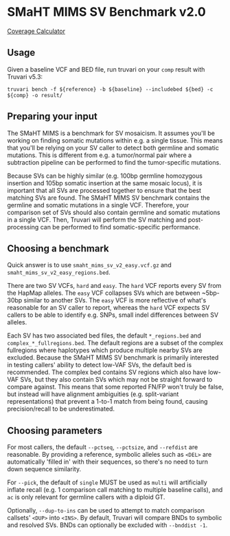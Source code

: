 SMaHT MIMS SV Benchmark v2.0
============================


<a href="https://raw.githack.com/BCM-HGSC/SMaHT_MIMS/main/coverage_calculator/vaf_coverage_predictor.html">Coverage Calculator</a>

Usage
-----

Given a baseline VCF and BED file, run truvari on your `comp` result with Truvari v5.3:

```
truvari bench -f ${reference} -b ${baseline} --includebed ${bed} -c ${comp} -o result/
```

Preparing your input
--------------------

The SMaHT MIMS is a benchmark for SV mosaicism. It assumes you'll be working on finding somatic mutations within e.g. a
single tissue. This means that you'll be relying on your SV caller to detect both germline and somatic mutations. This
is different from e.g. a tumor/normal pair where a subtraction pipeline can be performed to find the tumor-specific
mutations. 

Because SVs can be highly similar (e.g. 100bp germline homozygous insertion and 105bp somatic insertion at the same 
mosaic locus), it is important that all SVs are processed together to ensure that the best matching SVs are found. The
SMaHT MIMS SV benchmark contains the germline and somatic mutations in a single VCF. Therefore, your comparison set of
SVs should also contain germline and somatic mutations in a single VCF. Then, Truvari will perform the SV matching and
post-processing can be performed to find somatic-specific performance. 

Choosing a benchmark
--------------------

Quick answer is to use `smaht_mims_sv_v2_easy.vcf.gz` and `smaht_mims_sv_v2_easy_regions.bed`.

There are two SV VCFs, `hard` and `easy`. The `hard` VCF reports every SV from the HapMap alleles. The `easy` VCF
collapses SVs which are between ~5bp-30bp similar to another SVs. The `easy` VCF is more reflective of what's
reasonable for an SV caller to report, whereas the `hard` VCF expects SV callers to be able to identify e.g. SNPs, small
indel differences between SV alleles.

Each SV has two associated bed files, the default `*_regions.bed` and `complex_*_fullregions.bed`. 
The default regions are a subset of the complex fullregions where haplotypes which produce multiple nearby SVs are
excluded. Because the SMaHT MIMS SV benchmark is primarily interested in testing callers' ability to detect low-VAF
SVs, the default bed is recommended. The complex bed contains SV regions which also have low-VAF SVs, but they also
contain SVs which may not be straight forward to compare against. This means that some reported FN/FP won't truly be
false, but instead will have alignment ambiguities (e.g. split-variant representations) that prevent a 1-to-1 match from
being found, causing precision/recall to be underestimated.

Choosing parameters
-------------------
For most callers, the default `--pctseq`, `--pctsize`, and `--refdist`  are reasonable. By providing a reference, symbolic alleles
such as `<DEL>` are automatically 'filled in' with their sequences, so there's no need to turn down sequence similarity.

For `--pick`, the default of `single` MUST be used as `multi` will artificially inflate recall (e.g. 1 comparison call matching 
to multiple baseline calls), and `ac` is only relevant for germline callers with a diploid GT.

Optionally, `--dup-to-ins` can be used to attempt to match comparison callsets' `<DUP>` into `<INS>`. By default,
Truvari will compare BNDs to symbolic and resolved SVs. BNDs can optionally be excluded with `--bnddist -1`.
